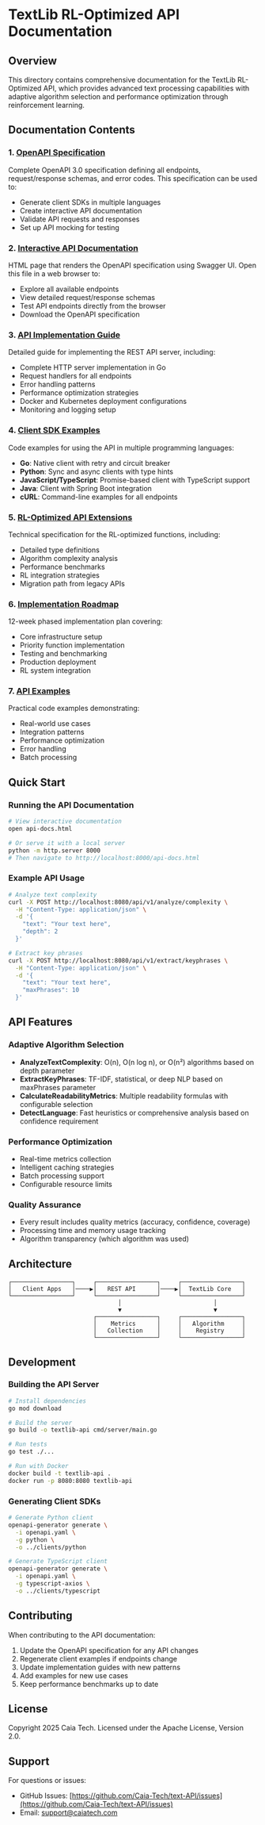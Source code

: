 # TextLib RL-Optimized API Documentation

## Overview

This directory contains comprehensive documentation for the TextLib RL-Optimized API, which provides advanced text processing capabilities with adaptive algorithm selection and performance optimization through reinforcement learning.

## Documentation Contents

### 1. [OpenAPI Specification](./openapi.yaml)
Complete OpenAPI 3.0 specification defining all endpoints, request/response schemas, and error codes. This specification can be used to:
- Generate client SDKs in multiple languages
- Create interactive API documentation
- Validate API requests and responses
- Set up API mocking for testing

### 2. [Interactive API Documentation](./api-docs.html)
HTML page that renders the OpenAPI specification using Swagger UI. Open this file in a web browser to:
- Explore all available endpoints
- View detailed request/response schemas
- Test API endpoints directly from the browser
- Download the OpenAPI specification

### 3. [API Implementation Guide](./API_IMPLEMENTATION_GUIDE.md)
Detailed guide for implementing the REST API server, including:
- Complete HTTP server implementation in Go
- Request handlers for all endpoints
- Error handling patterns
- Performance optimization strategies
- Docker and Kubernetes deployment configurations
- Monitoring and logging setup

### 4. [Client SDK Examples](./CLIENT_SDK_EXAMPLES.md)
Code examples for using the API in multiple programming languages:
- **Go**: Native client with retry and circuit breaker
- **Python**: Sync and async clients with type hints
- **JavaScript/TypeScript**: Promise-based client with TypeScript support
- **Java**: Client with Spring Boot integration
- **cURL**: Command-line examples for all endpoints

### 5. [RL-Optimized API Extensions](./RL_OPTIMIZED_API_EXTENSIONS.md)
Technical specification for the RL-optimized functions, including:
- Detailed type definitions
- Algorithm complexity analysis
- Performance benchmarks
- RL integration strategies
- Migration path from legacy APIs

### 6. [Implementation Roadmap](./IMPLEMENTATION_ROADMAP.md)
12-week phased implementation plan covering:
- Core infrastructure setup
- Priority function implementation
- Testing and benchmarking
- Production deployment
- RL system integration

### 7. [API Examples](./API_EXAMPLES.md)
Practical code examples demonstrating:
- Real-world use cases
- Integration patterns
- Performance optimization
- Error handling
- Batch processing

## Quick Start

### Running the API Documentation

```bash
# View interactive documentation
open api-docs.html

# Or serve it with a local server
python -m http.server 8000
# Then navigate to http://localhost:8000/api-docs.html
```

### Example API Usage

```bash
# Analyze text complexity
curl -X POST http://localhost:8080/api/v1/analyze/complexity \
  -H "Content-Type: application/json" \
  -d '{
    "text": "Your text here",
    "depth": 2
  }'

# Extract key phrases
curl -X POST http://localhost:8080/api/v1/extract/keyphrases \
  -H "Content-Type: application/json" \
  -d '{
    "text": "Your text here",
    "maxPhrases": 10
  }'
```

## API Features

### Adaptive Algorithm Selection
- **AnalyzeTextComplexity**: O(n), O(n log n), or O(n²) algorithms based on depth parameter
- **ExtractKeyPhrases**: TF-IDF, statistical, or deep NLP based on maxPhrases parameter
- **CalculateReadabilityMetrics**: Multiple readability formulas with configurable selection
- **DetectLanguage**: Fast heuristics or comprehensive analysis based on confidence requirement

### Performance Optimization
- Real-time metrics collection
- Intelligent caching strategies
- Batch processing support
- Configurable resource limits

### Quality Assurance
- Every result includes quality metrics (accuracy, confidence, coverage)
- Processing time and memory usage tracking
- Algorithm transparency (which algorithm was used)

## Architecture

```
┌─────────────────┐     ┌─────────────────┐     ┌─────────────────┐
│   Client Apps   │────▶│   REST API      │────▶│  TextLib Core   │
└─────────────────┘     └─────────────────┘     └─────────────────┘
                               │                          │
                               ▼                          ▼
                        ┌─────────────────┐     ┌─────────────────┐
                        │    Metrics      │     │   Algorithm     │
                        │   Collection    │     │    Registry     │
                        └─────────────────┘     └─────────────────┘
```

## Development

### Building the API Server

```bash
# Install dependencies
go mod download

# Build the server
go build -o textlib-api cmd/server/main.go

# Run tests
go test ./...

# Run with Docker
docker build -t textlib-api .
docker run -p 8080:8080 textlib-api
```

### Generating Client SDKs

```bash
# Generate Python client
openapi-generator generate \
  -i openapi.yaml \
  -g python \
  -o ../clients/python

# Generate TypeScript client
openapi-generator generate \
  -i openapi.yaml \
  -g typescript-axios \
  -o ../clients/typescript
```

## Contributing

When contributing to the API documentation:

1. Update the OpenAPI specification for any API changes
2. Regenerate client examples if endpoints change
3. Update implementation guides with new patterns
4. Add examples for new use cases
5. Keep performance benchmarks up to date

## License

Copyright 2025 Caia Tech. Licensed under the Apache License, Version 2.0.

## Support

For questions or issues:
- GitHub Issues: [https://github.com/Caia-Tech/text-API/issues](https://github.com/Caia-Tech/text-API/issues)
- Email: support@caiatech.com